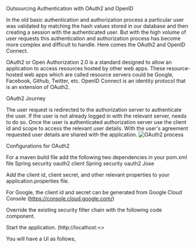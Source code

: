 Outsourcing Authentication with OAuth2 and OpenID

In the old basic authentication and authorization process a particular user was validated by matching the hash values stored in our database and then creating a session with the authenticated user. 
But with the high volume of user requests this authentication and authorization process has become more complex and difficult to handle. Here comes the OAuth2 and OpenID Connect. 

OAuth2 or Open Authorization 2.0 is a standard designed to allow an application to access resources hosted by other web apps. 
These resource-hosted web apps which are called resource servers could be Google, Facebook, Github, Twitter, etc. OpenID Connect is an identity protocol that is an extension of OAuth2. 

OAuth2 Journey

The user request is redirected to the authorization server to authenticate the user. 
If the user is not already logged in with the relevant server, needs to do so. 
Once the user is authenticated authorization server use the client id and scope to access the relevant user details. 
With the user's agreement requested user details are shared with the application.
![OAuth2 process]()

Configurations for OAuth2

For a maven build file add the following two dependencies in your pom.xml file
Spring security oauth2 client
Spring security oauth2 Jose


Add the client id, client secret, and other relevant properties to your application.properties file.

For Google, the client id and secret can be generated from Google Cloud Console (https://console.cloud.google.com/)


Override the existing security filter chain with the following code component.

Start the application. (http://localhost:<<your port>>

You will have a UI as follows,





    
